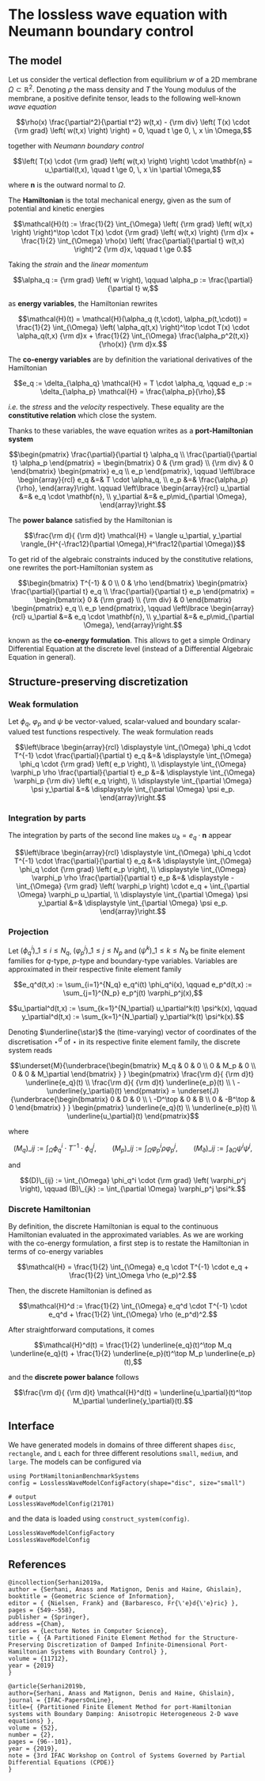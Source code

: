 # The lossless wave equation with Neumann boundary control

## The model

Let us consider the vertical deflection from equilibrium $w$ of a 2D membrane $\Omega \subset \mathbb{R}^2$. Denoting $\rho$ the mass density and $T$ the Young modulus of the membrane, a positive definite tensor, leads to the following well-known *wave equation*

```math
\rho(x) \frac{\partial^2}{\partial t^2} w(t,x) - {\rm div} \left( T(x) \cdot {\rm grad} \left( w(t,x) \right) \right) = 0, \quad t \ge 0, \, x \in \Omega,
```

together with *Neumann boundary control* 

```math
\left( T(x) \cdot {\rm grad} \left( w(t,x) \right) \right) \cdot \mathbf{n} = u_\partial(t,x), \quad t \ge 0, \, x \in \partial \Omega,
```

where $\mathbf{n}$ is the outward normal to $\Omega$.

The **Hamiltonian** is the total mechanical energy, given as the sum of potential and kinetic energies

```math
\mathcal{H}(t) := \frac{1}{2} \int_{\Omega} \left( {\rm grad} \left( w(t,x) \right) \right)^\top \cdot T(x) \cdot {\rm grad} \left( w(t,x) \right) {\rm d}x + \frac{1}{2} \int_{\Omega} \rho(x) \left( \frac{\partial}{\partial t} w(t,x) \right)^2 {\rm d}x, \qquad t \ge 0.
```

Taking the *strain* and the *linear momentum*

```math
\alpha_q := {\rm grad} \left( w \right), \qquad \alpha_p := \frac{\partial}{\partial t} w,
```

as **energy variables**, the Hamiltonian rewrites

```math
\mathcal{H}(t) = \mathcal{H}(\alpha_q (t,\cdot), \alpha_p(t,\cdot)) = \frac{1}{2} \int_{\Omega} \left( \alpha_q(t,x) \right)^\top \cdot T(x) \cdot \alpha_q(t,x) {\rm d}x + \frac{1}{2} \int_{\Omega} \frac{\alpha_p^2(t,x)}{\rho(x)} {\rm d}x.
```

The **co-energy variables** are by definition the variational derivatives of the Hamiltonian

```math
e_q := \delta_{\alpha_q} \mathcal{H} = T \cdot \alpha_q, 
\qquad e_p := \delta_{\alpha_p} \mathcal{H} = \frac{\alpha_p}{\rho},
```

*i.e.* the *stress* and the *velocity* respectively. These equality are the **constitutive relation** which close the system.

Thanks to these variables, the wave equation writes as a **port-Hamiltonian system**

```math
\begin{pmatrix}
\frac{\partial}{\partial t} \alpha_q \\
\frac{\partial}{\partial t} \alpha_p
\end{pmatrix} =
\begin{bmatrix}
0 & {\rm grad} \\
{\rm div} & 0
\end{bmatrix}
\begin{pmatrix}
e_q \\
e_p
\end{pmatrix}, 
\qquad \left\lbrace
\begin{array}{rcl}
e_q &=& T \cdot \alpha_q, \\
e_p &=& \frac{\alpha_p}{\rho},
\end{array}\right.
\qquad \left\lbrace
\begin{array}{rcl}
u_\partial &=& e_q \cdot \mathbf{n}, \\
y_\partial &=& e_p\mid_{\partial \Omega},
\end{array}\right.
```

The **power balance** satisfied by the Hamiltonian is

```math
\frac{\rm d}{ {\rm d}t} \mathcal{H} = \langle u_\partial, y_\partial \rangle_{H^{-\frac12}(\partial \Omega),H^\frac12(\partial \Omega)}
```

To get rid of the algebraic constraints induced by the constitutive relations, one rewrites the port-Hamiltonian system as

```math
\begin{bmatrix}
T^{-1} & 0 \\
0 & \rho
\end{bmatrix}
\begin{pmatrix}
\frac{\partial}{\partial t} e_q \\
\frac{\partial}{\partial t} e_p
\end{pmatrix} =
\begin{bmatrix}
0 & {\rm grad} \\
{\rm div} & 0
\end{bmatrix}
\begin{pmatrix}
e_q \\
e_p
\end{pmatrix}, 
\qquad \left\lbrace
\begin{array}{rcl}
u_\partial &=& e_q \cdot \mathbf{n}, \\
y_\partial &=& e_p\mid_{\partial \Omega},
\end{array}\right.
```

known as the **co-energy formulation**. This allows to get a simple Ordinary Differential Equation at the discrete level (instead of a Differential Algebraic Equation in general).


## Structure-preserving discretization


### Weak formulation

Let $\phi_q$, $\varphi_p$ and $\psi$ be vector-valued, scalar-valued and boundary scalar-valued test functions respectively. The weak formulation reads

```math
\left\lbrace
\begin{array}{rcl}
\displaystyle \int_{\Omega} \phi_q \cdot T^{-1} \cdot \frac{\partial}{\partial t} e_q 
&=& \displaystyle \int_{\Omega} \phi_q \cdot {\rm grad} \left( e_p \right), \\
\displaystyle \int_{\Omega} \varphi_p \rho \frac{\partial}{\partial t} e_p 
&=& \displaystyle \int_{\Omega} \varphi_p {\rm div} \left( e_q \right), \\
\displaystyle \int_{\partial \Omega} \psi y_\partial &=& \displaystyle \int_{\partial \Omega} \psi e_p.
\end{array}\right.
```



### Integration by parts

The integration by parts of the second line makes $u_\partial = e_q \cdot \mathbf{n}$ appear

```math
\left\lbrace
\begin{array}{rcl}
\displaystyle \int_{\Omega} \phi_q \cdot T^{-1} \cdot \frac{\partial}{\partial t} e_q 
&=& \displaystyle \int_{\Omega} \phi_q \cdot {\rm grad} \left( e_p \right), \\
\displaystyle \int_{\Omega} \varphi_p \rho \frac{\partial}{\partial t} e_p 
&=& \displaystyle - \int_{\Omega} {\rm grad} \left( \varphi_p \right) \cdot e_q + \int_{\partial \Omega} \varphi_p u_\partial, \\
\displaystyle \int_{\partial \Omega} \psi y_\partial &=& \displaystyle \int_{\partial \Omega} \psi e_p.
\end{array}\right.
```



### Projection

Let $(\phi_q^i)\_{1 \le i \le N_q}$, $(\varphi_p^j)\_{1 \le j \le N_p}$ and $(\psi^k)\_{1 \le k \le N_\partial}$ be finite element families for $q$-type, $p$-type and boundary-type variables. Variables are approximated in their respective finite element family

```math
e_q^d(t,x) := \sum_{i=1}^{N_q} e_q^i(t) \phi_q^i(x),
\qquad e_p^d(t,x) := \sum_{j=1}^{N_p} e_p^j(t) \varphi_p^j(x),
```

```math
u_\partial^d(t,x) := \sum_{k=1}^{N_\partial} u_\partial^k(t) \psi^k(x),
\qquad y_\partial^d(t,x) := \sum_{k=1}^{N_\partial} y_\partial^k(t) \psi^k(x).
```

Denoting $\underline{\star}$ the (time-varying) vector of coordinates of the discretisation $\star^d$ of $\star$ in its respective finite element family, the discrete system reads

```math
\underset{M}{\underbrace{\begin{bmatrix}
M_q & 0 & 0 \\
0 & M_p & 0 \\
0 & 0 & M_\partial
\end{bmatrix} } }
\begin{pmatrix}
\frac{\rm d}{ {\rm d}t} \underline{e_q}(t) \\
\frac{\rm d}{ {\rm d}t} \underline{e_p}(t) \\
\ - \underline{y_\partial}(t)
\end{pmatrix} =
\underset{J}{\underbrace{\begin{bmatrix}
0 & D & 0 \\
\ -D^\top & 0 & B \\
0 & -B^\top & 0
\end{bmatrix} } }
\begin{pmatrix}
\underline{e_q}(t) \\
\underline{e_p}(t) \\
\underline{u_\partial}(t)
\end{pmatrix}
```

where

```math
(M_q)\_{ij} := \int_{\Omega} \phi_q^i \cdot T^{-1} \cdot \phi_q^j,
\qquad 
(M_p)\_{ij} := \int_{\Omega} \varphi_p^i \rho \varphi_p^j,
\qquad 
(M_\partial)\_{ij} := \int_{\partial \Omega} \psi^i \psi^j,
```

and

```math
(D)\_{ij} := \int_{\Omega} \phi_q^i \cdot {\rm grad} \left( \varphi_p^j \right),
\qquad
(B)\_{jk} := \int_{\partial \Omega} \varphi_p^j \psi^k.
```



### Discrete Hamiltonian

By definition, the discrete Hamiltonian is equal to the continuous Hamiltonian evaluated in the approximated variables. As we are working with the co-energy formulation, a first step is to restate the Hamiltonian in terms of co-energy variables

```math
\mathcal{H} = \frac{1}{2} \int_{\Omega} e_q \cdot T^{-1} \cdot e_q + \frac{1}{2} \int_\Omega \rho (e_p)^2.
```

Then, the discrete Hamiltonian is defined as

```math
\mathcal{H}^d := \frac{1}{2} \int_{\Omega} e_q^d \cdot T^{-1} \cdot e_q^d + \frac{1}{2} \int_{\Omega} \rho (e_p^d)^2.
```

After straightforward computations, it comes

```math
\mathcal{H}^d(t) = \frac{1}{2} \underline{e_q}(t)^\top M_q \underline{e_q}(t) + \frac{1}{2} \underline{e_p}(t)^\top M_p \underline{e_p}(t),
```

and the **discrete power balance** follows

```math
\frac{\rm d}{ {\rm d}t} \mathcal{H}^d(t) = \underline{u_\partial}(t)^\top M_\partial \underline{y_\partial}(t).
```

## Interface

We have generated models in domains of three different shapes `disc`, `rectangle`, and `L` each for three different resolutions `small`, `medium`, and `large`. The models can be configured via
```jldoctest; output = false
using PortHamiltonianBenchmarkSystems
config = LosslessWaveModelConfigFactory(shape="disc", size="small")

# output
LosslessWaveModelConfig(21701)
```
and the data is loaded using `construct_system(config)`.

```@docs
LosslessWaveModelConfigFactory
LosslessWaveModelConfig
```

## References


```
@incollection{Serhani2019a,
author = {Serhani, Anass and Matignon, Denis and Haine, Ghislain},
booktitle = {Geometric Science of Information},
editor = { {Nielsen, Frank} and {Barbaresco, Fr{\'e}d{\'e}ric} },
pages = {549--558},
publisher = {Springer},
address ={Cham},
series = {Lecture Notes in Computer Science},
title = { {A Partitioned Finite Element Method for the Structure-Preserving Discretization of Damped Infinite-Dimensional Port-Hamiltonian Systems with Boundary Control} },
volume = {11712},
year = {2019}
}
```

```
@article{Serhani2019b,
author={Serhani, Anass and Matignon, Denis and Haine, Ghislain},
journal = {IFAC-PapersOnLine},
title={ {Partitioned Finite Element Method for port-Hamiltonian systems with Boundary Damping: Anisotropic Heterogeneous 2-D wave equations} },
volume = {52},
number = {2},
pages = {96--101},
year = {2019},
note = {3rd IFAC Workshop on Control of Systems Governed by Partial Differential Equations (CPDE)}
}
```
